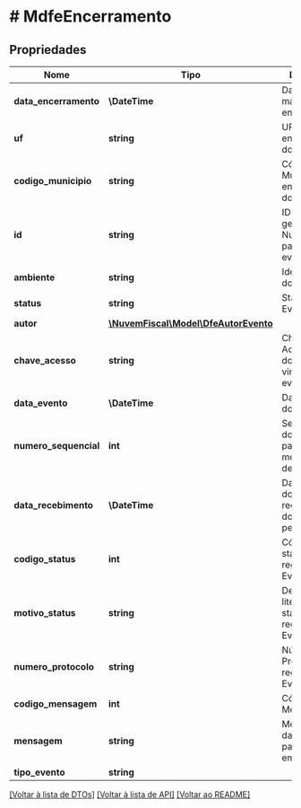# # MdfeEncerramento

## Propriedades

Nome | Tipo | Descrição | Comentários
------------ | ------------- | ------------- | -------------
**data_encerramento** | **\DateTime** | Data que o manifesto foi encerrado. | [optional]
**uf** | **string** | UF de encerramento do manifesto. | [optional]
**codigo_municipio** | **string** | Código do Município de encerramento do manifesto. | [optional]
**id** | **string** | ID único gerado pela Nuvem Fiscal para este evento. | [optional]
**ambiente** | **string** | Identificação do ambiente. | [optional]
**status** | **string** | Status do Evento. | [optional]
**autor** | [**\NuvemFiscal\Model\DfeAutorEvento**](DfeAutorEvento.md) |  | [optional]
**chave_acesso** | **string** | Chave de Acesso do documento vinculado ao evento. | [optional]
**data_evento** | **\DateTime** | Data e hora do Evento. | [optional]
**numero_sequencial** | **int** | Sequencial do evento para o mesmo tipo de evento. | [optional]
**data_recebimento** | **\DateTime** | Data e hora do recebimento do Evento pela SEFAZ. | [optional]
**codigo_status** | **int** | Código do status de registro do Evento. | [optional]
**motivo_status** | **string** | Descrição literal do status do registro do Evento. | [optional]
**numero_protocolo** | **string** | Número do Protocolo de registro do Evento. | [optional]
**codigo_mensagem** | **int** | Código da Mensagem. | [optional]
**mensagem** | **string** | Mensagem da SEFAZ para o emissor. | [optional]
**tipo_evento** | **string** |  | [optional]

[[Voltar à lista de DTOs]](../../README.md#models) [[Voltar à lista de API]](../../README.md#endpoints) [[Voltar ao README]](../../README.md)
